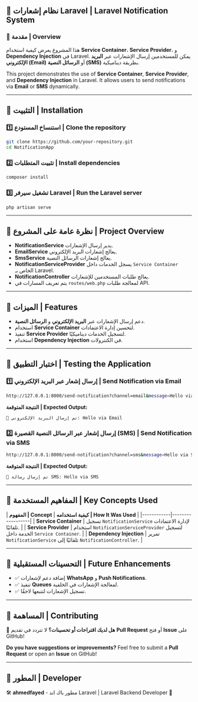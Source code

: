 ## **📌 نظام إشعارات Laravel | Laravel Notification System**

### **🔹 مقدمة | Overview**

هذا المشروع يعرض كيفية استخدام **Service Container**، **Service Provider**، و **Dependency Injection** في Laravel. يمكن للمستخدمين إرسال الإشعارات عبر **البريد الإلكتروني (Email)** أو **الرسائل النصية (SMS)** بطريقة ديناميكية.

This project demonstrates the use of **Service Container**, **Service Provider**, and **Dependency Injection** in Laravel. It allows users to send notifications via **Email** or **SMS** dynamically.

---

## **📌 التثبيت | Installation**
### **1️⃣ استنساخ المستودع | Clone the repository**
```bash
git clone https://github.com/your-repository.git
cd NotificationApp
```

### **2️⃣ تثبيت المتطلبات | Install dependencies**
```bash
composer install
```

### **3️⃣ تشغيل سيرفر Laravel | Run the Laravel server**
```bash
php artisan serve
```

---

## **📌 نظرة عامة على المشروع | Project Overview**
- **NotificationService** يدير إرسال الإشعارات.
- **EmailService** يعالج إشعارات البريد الإلكتروني.
- **SmsService** يعالج إشعارات الرسائل النصية.
- **NotificationServiceProvider** يسجل الخدمات داخل `Service Container` الخاص بـ Laravel.
- **NotificationController** يعالج طلبات المستخدمين للإشعارات.
- يتم تعريف المسارات في `routes/web.php` لمعالجة طلبات API.

---

## **📌 الميزات | Features**
- دعم إرسال الإشعارات عبر **البريد الإلكتروني** و **الرسائل النصية**.
- استخدام **Service Container** لتحسين إدارة الاعتمادات.
- تنفيذ **Service Provider** لتسجيل الخدمات ديناميكيًا.
- استخدام **Dependency Injection** في الكنترولات.

---

## **📌 اختبار التطبيق | Testing the Application**
### **1️⃣ إرسال إشعار عبر البريد الإلكتروني | Send Notification via Email**
```bash
http://127.0.0.1:8000/send-notification?channel=email&message=Hello via Email
```
**النتيجة المتوقعة | Expected Output:**
```
📧 تم إرسال البريد الإلكتروني: Hello via Email
```

### **2️⃣ إرسال إشعار عبر الرسائل النصية القصيرة (SMS) | Send Notification via SMS**
```bash
http://127.0.0.1:8000/send-notification?channel=sms&message=Hello via SMS
```
**النتيجة المتوقعة | Expected Output:**
```
📱 تم إرسال رسالة SMS: Hello via SMS
```

---

## **📌 المفاهيم المستخدمة | Key Concepts Used**
| **المفهوم | Concept** | **كيفية استخدامه | How It Was Used** |
|------------|------------------|
| **Service Container** | تسجيل `NotificationService` لإدارة الاعتمادات تلقائيًا. |
| **Service Provider** | استخدام `NotificationServiceProvider` لتسجيل الخدمة داخل `Service Container`. |
| **Dependency Injection** | تمرير `NotificationService` تلقائيًا إلى `NotificationController`. |

---

## **📌 التحسينات المستقبلية | Future Enhancements**
- ✅ إضافة دعم لإشعارات **WhatsApp** و **Push Notifications**.
- ✅ تنفيذ **Queues** لمعالجة الإشعارات في الخلفية.
- ✅ تسجيل الإشعارات لتتبعها لاحقًا.

---

## **📌 المساهمة | Contributing**
🎯 **هل لديك اقتراحات أو تحسينات؟** لا تتردد في تقديم **Pull Request** أو فتح **Issue** على GitHub!

**Do you have suggestions or improvements?** Feel free to submit a **Pull Request** or open an **Issue** on GitHub!

---


## **📌 المطور | Developer**
🛠 **ahmedfayed** - مطور باك اند Laravel | Laravel Backend Developer 🚀

